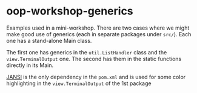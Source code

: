 # oop-workshop-generics

Examples used in a mini-workshop. There are two cases where we might make good use of generics (each in separate packages under ``src/``).
Each one has a stand-alone Main class.

The first one has generics in the ``util.ListHandler`` class and the ``view.TerminalOutput`` one.
The second has them in the static functions directly in its Main.

[JANSI](https://search.maven.org/artifact/org.fusesource.jansi/jansi) is the only dependency in the ``pom.xml`` and is used 
for some color highlighting in the ``view.TerminalOutput`` of the 1st package
